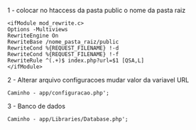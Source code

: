 1 - colocar no htaccess da pasta public o nome da pasta raiz

    <ifModule mod_rewrite.c>
    Options -Multiviews
    RewriteEngine On
    RewriteBase /nome_pasta_raiz/public
    RewriteCond %{REQUEST_FILENAME} !-d
    RewriteCond %{REQUEST_FILENAME} !-f
    RewriteRule ^(.+)$ index.php?url=$1 [QSA,L]
    </ifModule>


2 - Alterar arquivo configuracoes mudar valor da variavel URL

    Caminho - app/configuracao.php';

3 - Banco de dados
    
    Caminho - app/Libraries/Database.php';